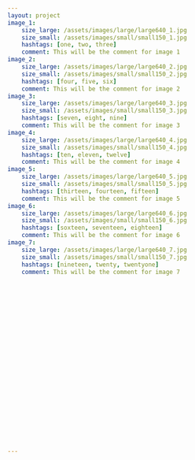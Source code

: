 ```yaml
---
layout: project
image_1:
    size_large: /assets/images/large/large640_1.jpg
    size_small: /assets/images/small/small150_1.jpg
    hashtags: [one, two, three]
    comment: This will be the comment for image 1
image_2:
    size_large: /assets/images/large/large640_2.jpg
    size_small: /assets/images/small/small150_2.jpg
    hashtags: [four, five, six]
    comment: This will be the comment for image 2
image_3:
    size_large: /assets/images/large/large640_3.jpg
    size_small: /assets/images/small/small150_3.jpg
    hashtags: [seven, eight, nine]
    comment: This will be the comment for image 3
image_4:
    size_large: /assets/images/large/large640_4.jpg
    size_small: /assets/images/small/small150_4.jpg
    hashtags: [ten, eleven, twelve]
    comment: This will be the comment for image 4
image_5:
    size_large: /assets/images/large/large640_5.jpg
    size_small: /assets/images/small/small150_5.jpg
    hashtags: [thirteen, fourteen, fifteen]
    comment: This will be the comment for image 5
image_6:
    size_large: /assets/images/large/large640_6.jpg
    size_small: /assets/images/small/small150_6.jpg
    hashtags: [soxteen, seventeen, eighteen]
    comment: This will be the comment for image 6
image_7:
    size_large: /assets/images/large/large640_7.jpg
    size_small: /assets/images/small/small150_7.jpg
    hashtags: [nineteen, twenty, twentyone]
    comment: This will be the comment for image 7

























---
```


